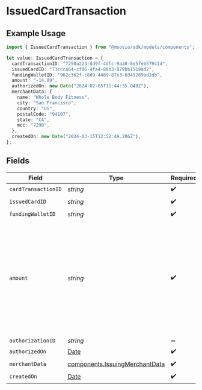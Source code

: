 # IssuedCardTransaction

## Example Usage

```typescript
import { IssuedCardTransaction } from "@moovio/sdk/models/components";

let value: IssuedCardTransaction = {
  cardTransactionID: "7250a225-dd9f-4dfc-9aa0-8e57eb57941d",
  issuedCardID: "71ccca64-cf86-4fa4-88b3-879bb1519ad2",
  fundingWalletID: "962c362f-c8d9-4489-87e3-0349289ad2db",
  amount: "-14.89",
  authorizedOn: new Date("2024-02-05T11:44:35.040Z"),
  merchantData: {
    name: "Whole Body Fitness",
    city: "San Francisco",
    country: "US",
    postalCode: "94107",
    state: "CA",
    mcc: "7298",
  },
  createdOn: new Date("2024-03-15T12:52:49.206Z"),
};
```

## Fields

| Field                                                                                                                                        | Type                                                                                                                                         | Required                                                                                                                                     | Description                                                                                                                                  | Example                                                                                                                                      |
| -------------------------------------------------------------------------------------------------------------------------------------------- | -------------------------------------------------------------------------------------------------------------------------------------------- | -------------------------------------------------------------------------------------------------------------------------------------------- | -------------------------------------------------------------------------------------------------------------------------------------------- | -------------------------------------------------------------------------------------------------------------------------------------------- |
| `cardTransactionID`                                                                                                                          | *string*                                                                                                                                     | :heavy_check_mark:                                                                                                                           | N/A                                                                                                                                          |                                                                                                                                              |
| `issuedCardID`                                                                                                                               | *string*                                                                                                                                     | :heavy_check_mark:                                                                                                                           | N/A                                                                                                                                          |                                                                                                                                              |
| `fundingWalletID`                                                                                                                            | *string*                                                                                                                                     | :heavy_check_mark:                                                                                                                           | N/A                                                                                                                                          |                                                                                                                                              |
| `amount`                                                                                                                                     | *string*                                                                                                                                     | :heavy_check_mark:                                                                                                                           | A decimal-formatted numerical string that represents up to 2 decimal place precision. In USD for example, 12.34 is $12.34 and 0.99 is $0.99. | -14.89                                                                                                                                       |
| `authorizationID`                                                                                                                            | *string*                                                                                                                                     | :heavy_minus_sign:                                                                                                                           | N/A                                                                                                                                          |                                                                                                                                              |
| `authorizedOn`                                                                                                                               | [Date](https://developer.mozilla.org/en-US/docs/Web/JavaScript/Reference/Global_Objects/Date)                                                | :heavy_check_mark:                                                                                                                           | N/A                                                                                                                                          |                                                                                                                                              |
| `merchantData`                                                                                                                               | [components.IssuingMerchantData](../../models/components/issuingmerchantdata.md)                                                             | :heavy_check_mark:                                                                                                                           | N/A                                                                                                                                          |                                                                                                                                              |
| `createdOn`                                                                                                                                  | [Date](https://developer.mozilla.org/en-US/docs/Web/JavaScript/Reference/Global_Objects/Date)                                                | :heavy_check_mark:                                                                                                                           | N/A                                                                                                                                          |                                                                                                                                              |
